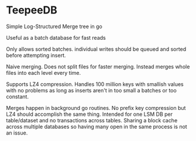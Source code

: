# TeepeeDB

Simple Log-Structured Merge tree in go

Useful as a batch database for fast reads

Only allows sorted batches. individual writes should be queued and sorted before attempting insert.

Naive merging. Does not split files for faster merging. Instead merges whole files into each level every time.

Supports LZ4 compression. Handles 100 million keys with smallish values with no problems as long as inserts aren't in too small a batches or too constant.

Merges happen in background go routines. No prefix key compression but LZ4 should accomplish the same thing.
Intended for one LSM DB per table/dataset and no transactions across tables. Sharing a block cache across multiple databases so having many open in the
same process is not an issue.

